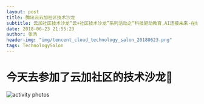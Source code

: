 ```yaml
---
layout: post
title: 腾讯云云加社区技术沙龙
subtitle: 云加社区技术沙龙“云+社区技术沙龙”系列活动之“科技驱动教育,AI连接未来-在线教育个性化教学技术实践    
date: 2018-06-23 21:55:23       
author: 张浩
header-img: "img/tencent_cloud_technology_salon_20180623.png"
tags: TechnologySalon
---
```


# 今天去参加了云加社区的技术沙龙:muscle:
![activity photos](http://bucket-blog-file-1252558602.cosbj.myqcloud.com/BlogFiles/IMG_2376.JPG)
